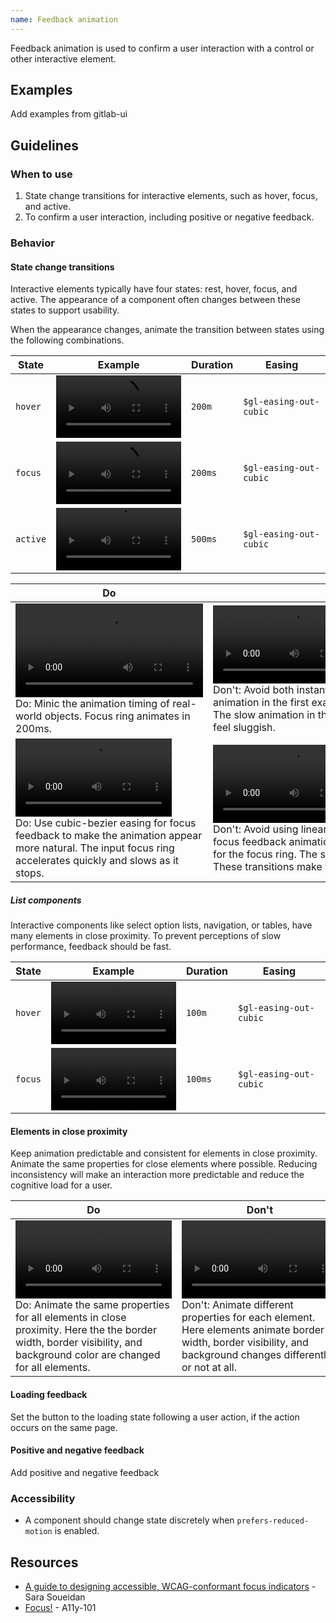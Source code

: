 ```yaml
---
name: Feedback animation
---
```

  
Feedback animation is used to confirm a user interaction with a control or other interactive element.

## Examples

<todo>Add examples from gitlab-ui</todo>

## Guidelines

### When to use

1. State change transitions for interactive elements, such as hover, focus, and active.
1. To confirm a user interaction, including positive or negative feedback.

### Behavior

#### State change transitions

Interactive elements typically have four states: rest, hover, focus, and active. The appearance of a component often changes between these states to support usability.

When the appearance changes, animate the transition between states using the following combinations.

| State | Example | Duration | Easing |
| --- | --- | --- | --- |
| `hover` | <video tabindex="0" preload="true" controls="" loop="true" playsinline="true" aria-label="Button animation on hover: background and border colors are changing with ease easing" width="200"><source src="/video/feedback-hover.mp4"></video> | `200m` | `$gl-easing-out-cubic` |
| `focus` | <video tabindex="0" preload="true" controls="" loop="true" playsinline="true" aria-label="Button animation on focus: outline ring appears with easeOutCubic easing" width="200"><source src="/video/feedback-focus.mp4"></video> | `200ms` | `$gl-easing-out-cubic` |
| `active` | <video tabindex="0" preload="true" controls="" loop="true" playsinline="true" aria-label="Button animation on click: water rings surround the button" width="200"><source src="/video/feedback-active.mp4"></video> | `500ms` | `$gl-easing-out-cubic` |

| Do | Don't |
| --- | --- |
| <video tabindex="0" preload="true" controls="" loop="true" playsinline="true" aria-label="Video showing recommended input focus ring animation." width="300"><source src="/video/feedback-transition-duration-do.mp4"></video><br />Do: Minic the animation timing of real-world objects. Focus ring animates in 200ms. | <video tabindex="0" preload="true" controls="" loop="true" playsinline="true" aria-label="Video showing instant input focus ring animation." width="250"><source src="/video/feedback-transition-duration-dont-1.mp4"></video><video tabindex="0" preload="true" controls="" loop="true" playsinline="true" aria-label="Video showing slow input focus ring animation." width="250"><source src="/video/feedback-transition-duration-dont-2.mp4"></video><br />Don't: Avoid both instant and slow animations. The instant animation in the first example makes the interface feel less lively. The slow animation in the second example makes the interface feel sluggish. |
| <video tabindex="0" preload="true" controls="" loop="true" playsinline="true" aria-label="Video showing recommended input focus ring animation." width="250"><source src="/video/feedback-transition-easing-do.mp4"></video><br />Do: Use cubic-bezier easing for focus feedback to make the animation appear more natural. The input focus ring accelerates quickly and slows as it stops. | <video tabindex="0" preload="true" controls="" loop="true" playsinline="true" aria-label="Video showing a linear input focus ring animation." width="250"><source src="/video/feedback-transition-easing-dont-1.mp4"></video><video tabindex="0" preload="true" controls="" loop="true" playsinline="true" aria-label="Animating the text field focus ring with default ease function" width="250"><source src="/video/feedback-transition-easing-dont-2.mp4"></video><br />Don't: Avoid using linear or other default easing functions for focus feedback animations. The first example uses linear easing for the focus ring. The second example uses default easing. These transitions make the focus ring feel less lively. |

##### List components

Interactive components like select option lists, navigation, or tables, have many elements in close proximity. To prevent perceptions of slow performance, feedback should be fast.

| State | Example | Duration | Easing |
| --- | --- | --- | --- |
| `hover` | <video tabindex="0" preload="true" controls="" loop="true" playsinline="true" aria-label="Select option list animation on hover: background and border colors are changing with ease easing" width="200"><source src="/video/feedback-list-hover.mp4"></video> | `100m` | `$gl-easing-out-cubic` |
| `focus` | <video tabindex="0" preload="true" controls="" loop="true" playsinline="true" aria-label="Select option list animation on focus: outline ring appears with easeOutCubic easing" width="200"><source src="/video/feedback-list-focus.mp4"></video> | `100ms` | `$gl-easing-out-cubic` |

#### Elements in close proximity

Keep animation predictable and consistent for elements in close proximity. Animate the same properties for close elements where possible. Reducing inconsistency will make an interaction more predictable and reduce the cognitive load for a user.

| Do | Don't |
| --- | --- |
| <video tabindex="0" preload="true" controls="" loop="true" playsinline="true" aria-label="Video showing consistent hover styles of badge and two types of button." width="250"><source src="/video/feedback-group-transition-do.mp4"></video><br />Do: Animate the same properties for all elements in close proximity. Here the the border width, border visibility, and background color are changed for all elements. | <video tabindex="0" preload="true" controls="" loop="true" playsinline="true" aria-label="Video showing inconsistent hover styles of badge and two types of button." width="250"><source src="/video/feedback-group-transition-dont.mp4"></video><br />Don't: Animate different properties for each element. Here elements animate border width, border visibility, and background changes differently, or not at all.  |

#### Loading feedback

Set the button to the loading state following a user action, if the action occurs on the same page.

<story-viewer component="base-button" title="Loading button" :args-loading="true"></story-viewer>

#### Positive and negative feedback

<todo>Add positive and negative feedback</todo>

### Accessibility

- A component should change state discretely when `prefers-reduced-motion` is enabled.

## Resources

- [A guide to designing accessible, WCAG-conformant focus indicators](https://www.sarasoueidan.com/blog/focus-indicators/) - Sara Soueidan
- [Focus!](https://a11y-101.com/design/focus) - A11y-101
